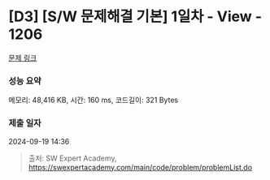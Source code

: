 # [D3] [S/W 문제해결 기본] 1일차 - View - 1206 

[문제 링크](https://swexpertacademy.com/main/code/problem/problemDetail.do?contestProbId=AV134DPqAA8CFAYh) 

### 성능 요약

메모리: 48,416 KB, 시간: 160 ms, 코드길이: 321 Bytes

### 제출 일자

2024-09-19 14:36



> 출처: SW Expert Academy, https://swexpertacademy.com/main/code/problem/problemList.do